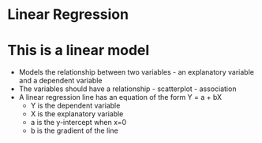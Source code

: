 # Linear Regression

# This is a linear model
 - Models the relationship between two variables - an explanatory variable and a dependent variable
 - The variables should have a relationship - scatterplot - association
 - A linear regression line has an equation of the form Y = a + bX
      - Y is the dependent variable
      - X is the explanatory variable
      - a is the y-intercept when x=0
      - b is the gradient of the line
